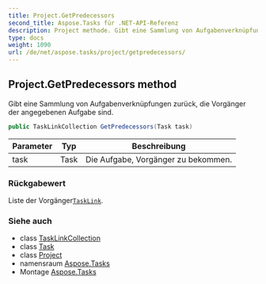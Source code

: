 ```yaml
---
title: Project.GetPredecessors
second_title: Aspose.Tasks für .NET-API-Referenz
description: Project methode. Gibt eine Sammlung von Aufgabenverknüpfungen zurück die Vorgänger der angegebenen Aufgabe sind.
type: docs
weight: 1090
url: /de/net/aspose.tasks/project/getpredecessors/
---
```

## Project.GetPredecessors method

Gibt eine Sammlung von Aufgabenverknüpfungen zurück, die Vorgänger der angegebenen Aufgabe sind.

```csharp
public TaskLinkCollection GetPredecessors(Task task)
```

| Parameter | Typ | Beschreibung |
| --- | --- | --- |
| task | Task | Die Aufgabe, Vorgänger zu bekommen. |

### Rückgabewert

Liste der Vorgänger[`TaskLink`](../../tasklink/).

### Siehe auch

* class [TaskLinkCollection](../../tasklinkcollection/)
* class [Task](../../task/)
* class [Project](../)
* namensraum [Aspose.Tasks](../../project/)
* Montage [Aspose.Tasks](../../../)


